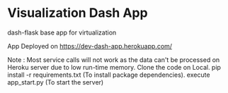 # Visualization Dash App

dash-flask base app for virtualization 

App Deployed on https://dev-dash-app.herokuapp.com/

Note : Most service calls will not work as the data can't be processed on Heroku server due to low run-time memory.
       Clone the code on Local.
       pip install -r requirements.txt (To install package dependencies).
       execute app_start.py (To start the server)
       